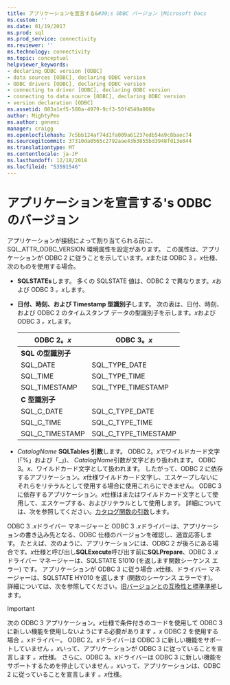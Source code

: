 ```yaml
---
title: アプリケーションを宣言する&#39;s ODBC バージョン |Microsoft Docs
ms.custom: ''
ms.date: 01/19/2017
ms.prod: sql
ms.prod_service: connectivity
ms.reviewer: ''
ms.technology: connectivity
ms.topic: conceptual
helpviewer_keywords:
- declaring ODBC version [ODBC]
- data sources [ODBC], declaring ODBC version
- ODBC drivers [ODBC], declaring ODBC version
- connecting to driver [ODBC], declaring ODBC version
- connecting to data source [ODBC], declaring ODBC version
- version declaration [ODBC]
ms.assetid: 083a1ef5-580a-4979-9cf3-50f4549a080a
author: MightyPen
ms.author: genemi
manager: craigg
ms.openlocfilehash: 7c5bb124af74d1fa009a61237edb54a9c8baec74
ms.sourcegitcommit: 37310da0565c2792aae43b3855bd3948fd13e044
ms.translationtype: MT
ms.contentlocale: ja-JP
ms.lasthandoff: 12/18/2018
ms.locfileid: "53591546"
---
```

# <a name="declaring-the-application39s-odbc-version"></a>アプリケーションを宣言する&#39;s ODBC のバージョン
アプリケーションが接続によって割り当てられる前に、SQL_ATTR_ODBC_VERSION 環境属性を設定があります。 この属性は、アプリケーションが ODBC 2 に従うことを示しています。*x*または ODBC 3 *。x*仕様、次のものを使用する場合。  
  
-   **SQLSTATEs**します。 多くの SQLSTATE 値は、ODBC 2 で異なります。*x*および ODBC 3 *。x*します。  
  
-   **日付、時刻、および Timestamp 型識別子**します。 次の表は、日付、時刻、および ODBC 2 のタイムスタンプ データの型識別子を示します。*x*および ODBC 3 *。x*します。  
  
    |ODBC 2。*x*|ODBC 3。*x*|  
    |----------------|----------------|  
    |**SQL の型識別子**||  
    |SQL_DATE|SQL_TYPE_DATE|  
    |SQL_TIME|SQL_TYPE_TIME|  
    |SQL_TIMESTAMP|SQL_TYPE_TIMESTAMP|  
    |**C 型識別子**||  
    |SQL_C_DATE|SQL_C_TYPE_DATE|  
    |SQL_C_TIME|SQL_C_TYPE_TIME|  
    |SQL_C_TIMESTAMP|SQL_C_TYPE_TIMESTAMP|  
  
-   _CatalogName_  **SQLTables 引数**します。 ODBC 2。*x*でワイルドカード文字 (「%」および「_」)、 *CatalogName*引数が文字どおり扱われます。 ODBC 3。*x*、ワイルドカード文字として扱われます。 したがって、ODBC 2 に依存するアプリケーション。*x*仕様ワイルドカード文字し、エスケープしないにそれらをリテラルとして使用する場合に使用これらにできません。 ODBC 3 に依存するアプリケーション。*x*仕様はまたはワイルドカード文字として使用して、エスケープする、およびリテラルとして使用します。 詳細については、次を参照してください。[カタログ関数の引数](../../../odbc/reference/develop-app/arguments-in-catalog-functions.md)します。  
  
 ODBC 3 *.x*ドライバー マネージャーと ODBC 3 *.x*ドライバーは、アプリケーションの書き込み先となる、ODBC 仕様のバージョンを確認し、適宜応答します。 たとえば、次のように、アプリケーションには、ODBC 2 が後ろにある場合です。*x*仕様と呼び出し**SQLExecute**呼び出す前に**SQLPrepare**、ODBC 3 *.x*ドライバー マネージャーは、SQLSTATE S1010 (を返します関数シーケンス エラー) です。 アプリケーションが ODBC 3 に従う場合 *.x*仕様、ドライバー マネージャーは、SQLSTATE HY010 を返します (関数のシーケンス エラーです)。 詳細については、次を参照してください。[旧バージョンとの互換性と標準準拠](../../../odbc/reference/develop-app/backward-compatibility-and-standards-compliance.md)します。  
  
> [!IMPORTANT]  
>  次の ODBC 3 アプリケーション。*x*仕様で条件付きのコードを使用して ODBC 3 に新しい機能を使用しないようにする必要があります *。x* ODBC 2 を使用する場合 *。x*ドライバー。 ODBC 2。*x*ドライバーは ODBC 3 に新しい機能をサポートしていません *。x*いって、アプリケーションが ODBC 3 に従っていることを宣言します *。x*仕様。 さらに、ODBC 3。*x*ドライバーは ODBC 3 に新しい機能をサポートするためを停止していません *。x*いって、アプリケーションは、ODBC 2 に従っていることを宣言します *。x*仕様。
